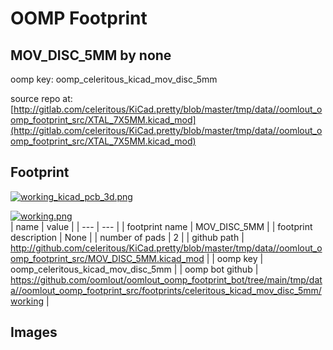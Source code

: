 # OOMP Footprint  
## MOV_DISC_5MM  by none  
  
oomp key: oomp_celeritous_kicad_mov_disc_5mm  
  
source repo at: [http://gitlab.com/celeritous/KiCad.pretty/blob/master/tmp/data//oomlout_oomp_footprint_src/XTAL_7X5MM.kicad_mod](http://gitlab.com/celeritous/KiCad.pretty/blob/master/tmp/data//oomlout_oomp_footprint_src/XTAL_7X5MM.kicad_mod)  
## Footprint  
  
[![working_kicad_pcb_3d.png](working_kicad_pcb_3d_600.png)](working_kicad_pcb_3d.png)  
  
[![working.png](working_600.png)](working.png)  
| name | value | 
| --- | --- | 
| footprint name | MOV_DISC_5MM | 
| footprint description | None | 
| number of pads | 2 | 
| github path | http://github.com/celeritous/KiCad.pretty/blob/master/tmp/data//oomlout_oomp_footprint_src/MOV_DISC_5MM.kicad_mod | 
| oomp key | oomp_celeritous_kicad_mov_disc_5mm | 
| oomp bot github | https://github.com/oomlout/oomlout_oomp_footprint_bot/tree/main/tmp/data//oomlout_oomp_footprint_src/footprints/celeritous_kicad_mov_disc_5mm/working | 
## Images  
